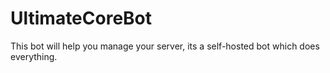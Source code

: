 # UltimateCoreBot
 This bot will help you manage your server, its a self-hosted bot which does everything.
